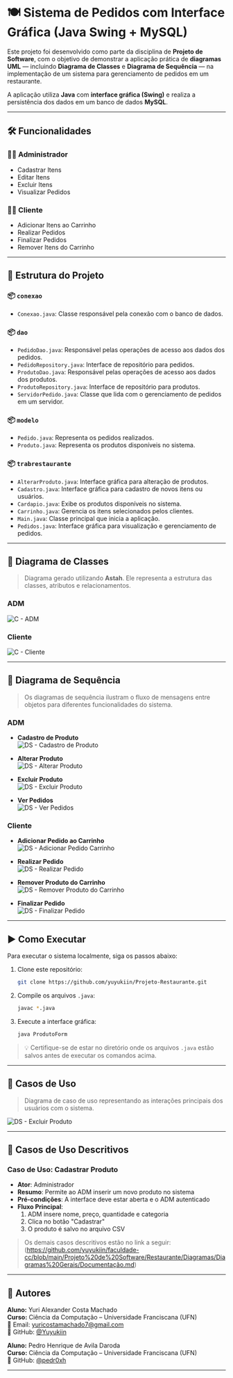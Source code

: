 # 🍽️ Sistema de Pedidos com Interface Gráfica (Java Swing + MySQL)

Este projeto foi desenvolvido como parte da disciplina de **Projeto de Software**, com o objetivo de demonstrar a aplicação prática de **diagramas UML** — incluindo **Diagrama de Classes** e **Diagrama de Sequência** — na implementação de um sistema para gerenciamento de pedidos em um restaurante.

A aplicação utiliza **Java** com **interface gráfica (Swing)** e realiza a persistência dos dados em um banco de dados **MySQL**.

---

## 🛠️ Funcionalidades

### 👨‍💼 Administrador
- Cadastrar Itens
- Editar Itens
- Excluir Itens
- Visualizar Pedidos

### 🧑‍🍽️ Cliente
- Adicionar Itens ao Carrinho
- Realizar Pedidos
- Finalizar Pedidos
- Remover Itens do Carrinho

---

## 📁 Estrutura do Projeto

### 📦 `conexao`
- `Conexao.java`: Classe responsável pela conexão com o banco de dados.

### 📦 `dao`
- `PedidoDao.java`: Responsável pelas operações de acesso aos dados dos pedidos.
- `PedidoRepository.java`: Interface de repositório para pedidos.
- `ProdutoDao.java`: Responsável pelas operações de acesso aos dados dos produtos.
- `ProdutoRepository.java`: Interface de repositório para produtos.
- `ServidorPedido.java`: Classe que lida com o gerenciamento de pedidos em um servidor.

### 📦 `modelo`
- `Pedido.java`: Representa os pedidos realizados.
- `Produto.java`: Representa os produtos disponíveis no sistema.

### 📦 `trabrestaurante`
- `AlterarProduto.java`: Interface gráfica para alteração de produtos.
- `Cadastro.java`: Interface gráfica para cadastro de novos itens ou usuários.
- `Cardapio.java`: Exibe os produtos disponíveis no sistema.
- `Carrinho.java`: Gerencia os itens selecionados pelos clientes.
- `Main.java`: Classe principal que inicia a aplicação.
- `Pedidos.java`: Interface gráfica para visualização e gerenciamento de pedidos.

---

## 📘 Diagrama de Classes

> Diagrama gerado utilizando **Astah**. Ele representa a estrutura das classes, atributos e relacionamentos.

### ADM  
![C - ADM](https://github.com/yuyukiin/faculdade-cc/blob/main/Projeto%20de%20Software/Restaurante/Diagramas/Diagramas%20Gerais/Diagrama%20de%20classe.png)

### Cliente  
![C - Cliente](https://github.com/yuyukiin/Projeto-Restaurante/blob/main/Diagramas/Diagrama%20de%20Classe%20Cliente.png)

---

## 🔄 Diagrama de Sequência

> Os diagramas de sequência ilustram o fluxo de mensagens entre objetos para diferentes funcionalidades do sistema.

### ADM

- **Cadastro de Produto**  
  ![DS - Cadastro de Produto](https://github.com/yuyukiin/Projeto-Restaurante/blob/main/Diagramas/cadastrar%20Pedido.png)

- **Alterar Produto**  
  ![DS - Alterar Produto](https://github.com/yuyukiin/faculdade-cc/blob/main/Projeto%20de%20Software/Restaurante/Diagramas/Diagramas%20de%20Sequ%C3%AAncia/Alterar%20Pedido.png)

- **Excluir Produto**  
  ![DS - Excluir Produto](https://github.com/yuyukiin/faculdade-cc/blob/main/Projeto%20de%20Software/Restaurante/Diagramas/Diagramas%20de%20Sequ%C3%AAncia/Excluir%20Pedido.png)

- **Ver Pedidos**  
  ![DS - Ver Pedidos](https://github.com/yuyukiin/Projeto-Restaurante/blob/main/Diagramas/Ver%20Pedidos.png)

### Cliente

- **Adicionar Pedido ao Carrinho**  
  ![DS - Adicionar Pedido Carrinho](https://github.com/yuyukiin/Projeto-Restaurante/blob/main/Diagramas/Adicionar%20Pedido%20Carrinho.png)

- **Realizar Pedido**  
  ![DS - Realizar Pedido](https://github.com/yuyukiin/Projeto-Restaurante/blob/main/Diagramas/Realizar%20Pedido.png)

- **Remover Produto do Carrinho**  
  ![DS - Remover Produto do Carrinho](https://github.com/yuyukiin/Projeto-Restaurante/blob/main/Diagramas/RetirarItem.png)

- **Finalizar Pedido**  
  ![DS - Finalizar Pedido](https://github.com/yuyukiin/Projeto-Restaurante/blob/main/Diagramas/Realizar%20Pedido.png)


---

## ▶️ Como Executar

Para executar o sistema localmente, siga os passos abaixo:

1. Clone este repositório:
   ```bash
   git clone https://github.com/yuyukiin/Projeto-Restaurante.git
   ```
2. Compile os arquivos `.java`:
   ```bash
   javac *.java
   ```
3. Execute a interface gráfica:
   ```bash
   java ProdutoForm
   ```

> 💡 Certifique-se de estar no diretório onde os arquivos `.java` estão salvos antes de executar os comandos acima.

---

## 📌 Casos de Uso

> Diagrama de caso de uso representando as interações principais dos usuários com o sistema.

![DS - Excluir Produto](https://github.com/yuyukiin/Projeto-Restaurante/blob/main/Diagramas/Diagrama%20de%20Caso%20de%20Uso.jpeg)

---

## 📌 Casos de Uso Descritivos

### Caso de Uso: Cadastrar Produto

- **Ator**: Administrador  
- **Resumo**: Permite ao ADM inserir um novo produto no sistema  
- **Pré-condições**: A interface deve estar aberta e o ADM autenticado  
- **Fluxo Principal**:
  1. ADM insere nome, preço, quantidade e categoria
  2. Clica no botão "Cadastrar"
  3. O produto é salvo no arquivo CSV

> Os demais casos descritivos estão no link a seguir: (https://github.com/yuyukiin/faculdade-cc/blob/main/Projeto%20de%20Software/Restaurante/Diagramas/Diagramas%20Gerais/Documentação.md)

---
## 👤 Autores

**Aluno:** Yuri Alexander Costa Machado  
**Curso:** Ciência da Computação – Universidade Franciscana (UFN)  
📧 Email: yuricostamachado7@gmail.com  
🔗 GitHub: [@Yuyukiin](https://github.com/Yuyukiin)

**Aluno:** Pedro Henrique de Avila Daroda  
**Curso:** Ciência da Computação – Universidade Franciscana (UFN)  
🔗 GitHub: [@pedr0xh](https://github.com/pedr0xh)


---
